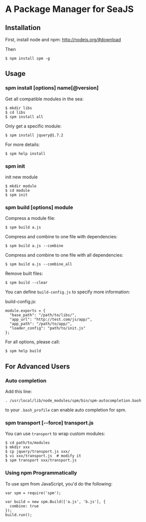A Package Manager for SeaJS
===



Installation
---

First, install node and npm: http://nodejs.org/#download

Then

    $ npm install spm -g



Usage
---

### spm install [options] name[@version]

Get all compatible modules in the sea:

    $ mkdir libs
    $ cd libs
    $ spm install all

Only get a specific module:

    $ spm install jquery@1.7.2

For more details:

    $ spm help install

### spm init

init new module

    $ mkdir module
    $ cd module
    $ spm init

### spm build [options] module

Compress a module file:

    $ spm build a.js

Compress and combine to one file with dependencies:

    $ spm build a.js --combine

Compress and combine to one file with all dependencies:

    $ spm build a.js --combine_all

Remove built files:

    $ spm build --clear

You can define `build-config.js` to specify more information:

build-config.js:

    module.exports = {
      "base_path": "/path/to/libs/",
      "app_url": "http://test.com/js/app/",
      "app_path": "/path/to/app/",
      "loader_config": "path/to/init.js"
    };

For all options, please call:

    $ spm help build



For Advanced Users
---

### Auto completion

Add this line:

    . /usr/local/lib/node_modules/spm/bin/spm-autocompletion.bash

to your `.bash_profile` can enable auto completion for spm.


### spm transport [--force] transport.js

You can use `transport` to wrap custom modules:

    $ cd path/to/modules
    $ mkdir xxx
    $ cp jquery/transport.js xxx/
    $ vi xxx/transport.js  # modify it
    $ spm transport xxx/transport.js


### Using npm Programmatically

To use spm from JavaScript, you'd do the following:

    var spm = require('spm');

    var build = new spm.Build(['a.js', 'b.js'], {
      combine: true
    });
    build.run();
